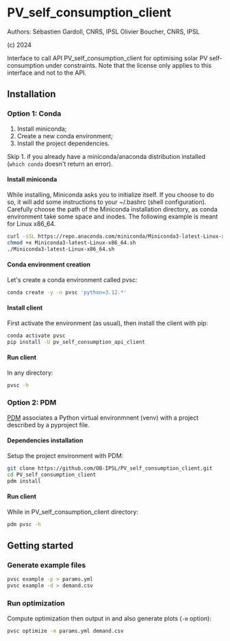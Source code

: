 # PV_self_consumption_client

Authors: 
Sébastien Gardoll, CNRS, IPSL
Olivier Boucher, CNRS, IPSL

(c) 2024 

Interface to call API PV_self_consumption_client for optimising solar PV self-consumption under constraints.
Note that the license only applies to this interface and not to the API.

## Installation

### Option 1: Conda

1. Install miniconda;
2. Create a new conda environment;
3. Install the project dependencies.

Skip 1. if you already have a miniconda/anaconda distribution installed (`which conda` doesn't return an error).

#### Install miniconda

While installing, Miniconda asks you to initialize itself. If you choose to do so, it will add some instructions to your ~/.bashrc (shell configuration).
Carefully choose the path of the Miniconda installation directory, as conda environment take some space and inodes. The following example is meant for Linux x86_64.

```bash
curl -sSL https://repo.anaconda.com/miniconda/Miniconda3-latest-Linux-x86_64.sh > Miniconda3-latest-Linux-x86_64.sh
chmod +x Miniconda3-latest-Linux-x86_64.sh
./Miniconda3-latest-Linux-x86_64.sh
```

#### Conda environment creation

Let's create a conda environment called pvsc:

```bash
conda create -y -n pvsc 'python=3.12.*'
```

#### Install client

First activate the environment (as usual), then install the client with pip:

```bash
conda activate pvsc
pip install -U pv_self_consumption_api_client
```

#### Run client

In any directory:

```bash
pvsc -h
```

### Option 2: PDM

[PDM](https://pdm-project.org/en/latest/) associates a Python virtual environmnent (venv) with a project described by a pyproject file. 

#### Dependencies installation

Setup the project environment with PDM:

```bash
git clone https://github.com/OB-IPSL/PV_self_consumption_client.git
cd PV_self_consumption_client
pdm install
```

#### Run client

While in PV_self_consumption_client directory:

```bash
pdm pvsc -h 
```

 ## Getting started

 ### Generate example files

 ```bash
 pvsc example -p > params.yml
 pvsc example -d > demand.csv
 ```

### Run optimization

Compute optimization then output in and also generate plots (`-m` option):

```bash
pvsc optimize -m params.yml demand.csv
```